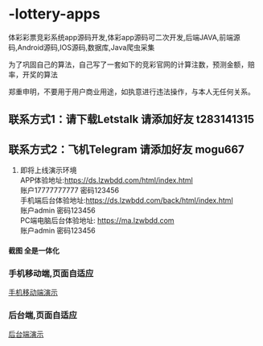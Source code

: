 # -lottery-apps
体彩彩票竞彩系统app源码开发,体彩app源码可二次开发,后端JAVA,前端源码,Android源码,IOS源码,数据库,Java爬虫采集

为了巩固自己的算法，自己写了一套如下的竞彩官网的计算注数，预测金额，赔率，开奖的算法

郑重申明，不要用于用户商业用途，如执意进行违法操作，与本人无任何关系。
## 联系方式1：请下载Letstalk 请添加好友 t283141315
## 联系方式2：飞机Telegram 请添加好友 mogu667

1.  即将上线演示环境  <br>
APP体验地址:https://ds.lzwbdd.com/html/index.html<br>
账户17777777777 密码123456 <br>
手机端后台体验地址:https://ds.lzwbdd.com/back/html/index.html<br>
账户admin 密码123456 <br>
PC端电脑后台体验地址: https://ma.lzwbdd.com<br>
账户admin 密码123456 <br>

#### 截图   全是一体化


### 手机移动端,页面自适应
[手机移动端演示](https://ppm-pics-res.s3.ap-southeast-1.amazonaws.com/cms/appview.gif)
### 后台端,页面自适应
[后台端演示](https://ppm-pics-res.s3.ap-southeast-1.amazonaws.com/cms/backview.gif)
